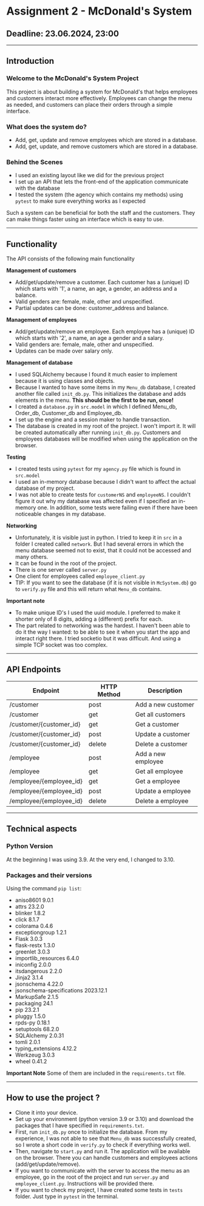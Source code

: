 # Assignment 2 - McDonald's System
## Deadline: 23.06.2024, 23:00

---

## Introduction
### Welcome to the McDonald's System Project
This project is about building a system for McDonald's that helps employees and customers interact more effectively.
Employees can change the menu as needed, and customers can place their orders through a simple interface.

### What does the system do?
* Add, get, update and remove employees which are stored in a database.
* Add, get, update, and remove customers which are stored in a database.

### Behind the Scenes
* I used an existing layout like we did for the previous project
* I set up an API that lets the front-end of the application communicate with the database
* I tested the system (the agency which contains my methods) using `pytest` to make sure everything works as I expected

Such a system can be beneficial for both the staff and the customers. They can make things faster using an interface which is easy to use.

---

## Functionality
The API consists of the following main functionality

**Management of customers**
* Add/get/update/remove a customer. Each customer has a (unique) ID which starts with '1', a name, an age, a gender, an address and a balance.
* Valid genders are: female, male, other and unspecified.
* Partial updates can be done: customer_address and balance.

**Management of employees**
* Add/get/update/remove an employee. Each employee has a (unique) ID which starts with '2', a name, an age a gender and a salary.
* Valid genders are: female, male, other and unspecified.
* Updates can be made over salary only.

**Management of database**
* I used SQLAlchemy because I found it much easier to implement because it is using classes and objects.
* Because I wanted to have some items in my `Menu_db` database, I created another file called `init_db.py`. This initializes the database and adds elements in the menu. **This should be the first to be run, once!**
* I created a `database.py` in `src.model` in which I defined Menu_db, Order_db, Customer_db and Employee_db.
* I set up the engine and a session maker to handle transaction.
* The database is created in my root of the project. I won't import it. It will be created automatically after running `init_db.py`. Customers and employees databases will be modified when using the application on the browser.

**Testing**
* I created tests using `pytest` for my `agency.py` file which is found in `src.model`
* I used an in-memory database because I didn't want to affect the actual database of my project.
* I was not able to create tests for `customerNS` and `employeeNS`. I couldn't figure it out why my database was affected even if I specified an in-memory one. In addition, some tests were failing even if there have been noticeable changes in my database.

**Networking**
* Unfortunately, it is visible just in python. I tried to keep it in `src` in a folder I created called `network`. But I had several errors in which the menu database seemed not to exist, that it could not be accessed and many others.
* It can be found in the root of the project. 
* There is one server called `server.py` 
* One client for employees called `employee_client.py`
* TIP: If you want to see the database (if it is not visible in `McSystem.db`) go to `verify.py` file and this will return what `Menu_db` contains.

**Important note**
* To make unique ID's I used the uuid module. I preferred to make it shorter only of 8 digits, adding a (different) prefix for each. 
* The part related to networking was the hardest. I haven't been able to do it the way I wanted: to be able to see it when you start the app and interact right there. I tried socketio but it was difficult. And using a simple TCP socket was too complex.

---

## API Endpoints

| Endpoint                | HTTP Method | Description        |
|-------------------------|-------------|--------------------|
| /customer               | post        | Add a new customer |
| /customer               | get         | Get all customers  |
| /customer/{customer_id} | get         | Get a customer     | 
| /customer/{customer_id} | post        | Update a customer  | 
| /customer/{customer_id} | delete      | Delete a customer  | 
| /employee               | post        | Add a new employee |
| /employee               | get         | Get all employee   |
| /employee/{employee_id} | get         | Get a employee     | 
| /employee/{employee_id} | post        | Update a employee  | 
| /employee/{employee_id} | delete      | Delete a employee  | 

---

## Technical aspects

### Python Version
At the beginning I was using 3.9. At the very end, I changed to 3.10.

### Packages and their versions
Using the command `pip list`:
* aniso8601                 9.0.1 
* attrs                     23.2.0 
* blinker                   1.8.2 
* click                     8.1.7 
* colorama                  0.4.6 
* exceptiongroup            1.2.1 
* Flask                     3.0.3 
* flask-restx               1.3.0 
* greenlet                  3.0.3 
* importlib_resources       6.4.0 
* iniconfig                 2.0.0 
* itsdangerous              2.2.0 
* Jinja2                    3.1.4 
* jsonschema                4.22.0 
* jsonschema-specifications 2023.12.1 
* MarkupSafe                2.1.5 
* packaging                 24.1 
* pip                       23.2.1 
* pluggy                    1.5.0 
* rpds-py                   0.18.1 
* setuptools                68.2.0 
* SQLAlchemy                2.0.31 
* tomli                     2.0.1 
* typing_extensions         4.12.2 
* Werkzeug                  3.0.3 
* wheel                     0.41.2

**Important Note**
Some of them are included in the `requirements.txt` file.

---

## How to use the project ?
* Clone it into your device.
* Set up your environment (python version 3.9 or 3.10) and download the packages that I have specified in `requirements.txt`. 
* First, run `init_db.py` once to initialize the database. From my experience, I was not able to see that `Menu_db` was successfully created, so I wrote a short code in `verify.py` to check if everything works well.
* Then, navigate to `start.py` and run it. The application will be available on the browser. There you can handle customers and employees actions (add/get/update/remove).
* If you want to communicate with the server to access the menu as an employee, go in the root of the project and run `server.py` and `employee_client.py`. Instructions will be provided there.  
* If you want to check my project, I have created some tests in `tests` folder. Just type in `pytest` in the terminal.
